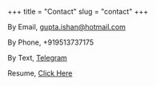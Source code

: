 +++
title = "Contact"
slug = "contact"
+++

By Email, gupta.ishan@hotmail.com

By Phone, +919513737175

By Text, [Telegram](https://t.me/Ishan_gupta)

Resume, [Click Here](https://drive.google.com/file/d/1b79-0iXGb14rDC3C4doa6xYgsUQaHqGr/view)
